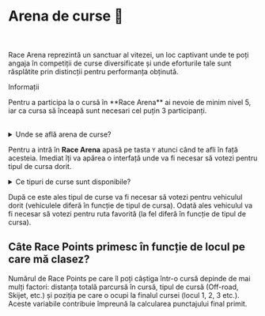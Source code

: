 
# Arena de curse 🏁

<br><br>
Race Arena reprezintă un sanctuar al vitezei, un loc captivant unde te poți angaja în competiții de curse diversificate și unde eforturile tale sunt răsplătite prin distincții pentru performanța obținută.

<div class="danger-container">
    <p class="title">Informații</p>
    <p class="description">Pentru a participa la o cursă în **Race Arena** ai nevoie de minim nivel 5, iar ca cursa să înceapă sunt necesari cel puțin 3 participanți.</p>
</div>
<br>
<details class="details custom-block">
    <summary>Unde se află arena de curse?</summary>
    <p><img src= "https://i.imgur.com/vXb9puN.png" alt ="Locatie"></p>
</details>

Pentru a intră în **Race Arena** apasă pe tasta `Y` atunci când te afli în față acesteia.
Imediat îți va apărea o interfață unde va fi necesar să votezi pentru tipul de cursa dorit.

<details class="details custom-block">
    <summary> Ce tipuri de curse sunt disponibile?</summary>
    <p><img src= "https://i.imgur.com/TBOoRRP.png" alt ="Locatie"></p>
</details>

După ce este ales tipul de curse va fi necesar să votezi pentru vehiculul dorit (vehiculele diferă în funcție de tipul de cursa).
Odată ales vehiculul va fi necesar să votezi pentru ruta favorită (la fel diferă în funcție de tipul de cursa).

## Câte Race Points primesc în funcție de locul pe care mă clasez?

Numărul de Race Points pe care îl poți câștiga într-o cursă depinde de mai mulți factori: distanța totală parcursă în cursă, tipul de cursă (Off-road, Skijet, etc.) și poziția pe care o ocupi la finalul cursei (locul 1, 2, 3 etc.).
Aceste variabile contribuie împreună la calcularea punctajului final primit.


